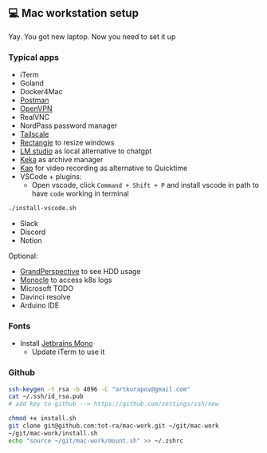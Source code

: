## 💻 Mac workstation setup
Yay. You got new laptop. Now you need to set it up

### Typical apps
- iTerm
- Goland
- Docker4Mac
- [Postman](https://www.postman.com/downloads/)
- [OpenVPN](https://openvpn.net/downloads/openvpn-connect-latest.dmg)
- RealVNC
- NordPass password manager
- [Tailscale](https://tailscale.com/)
- [Rectangle](https://rectangleapp.com/) to resize windows
- [LM studio](https://lmstudio.ai/) as local alternative to chatgpt
- [Keka](https://www.keka.io/en/) as archive manager
- [Kap](https://getkap.co/) for video recording as alternative to Quicktime
- VSCode + plugins:
  - Open vscode, click `Command + Shift + P` and install vscode in path to have `code` working in terminal
```bash
./install-vscode.sh
```
- Slack
- Discord
- Notion

Optional:
- [GrandPerspective](https://grandperspectiv.sourceforge.net/) to see HDD usage
- [Monocle](https://monokle.io/download) to access k8s logs
- Microsoft TODO
- Davinci resolve
- Arduino IDE

### Fonts
- Install [Jetbrains Mono](https://www.jetbrains.com/lp/mono/)
  - Update iTerm to use it

### Github 
```bash
ssh-keygen -t rsa -b 4096 -C "artkurapov@gmail.com"
cat ~/.ssh/id_rsa.pub
# add key to github --> https://github.com/settings/ssh/new
```


```bash
chmod +x install.sh
git clone git@github.com:tot-ra/mac-work.git ~/git/mac-work
~/git/mac-work/install.sh
echo "source ~/git/mac-work/mount.sh" >> ~/.zshrc
```
